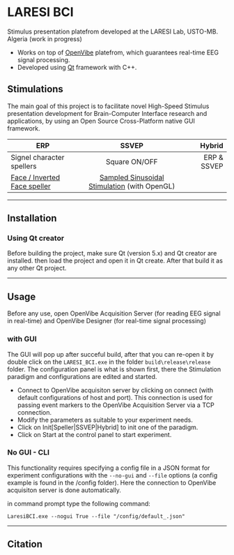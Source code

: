 # LARESI BCI

Stimulus presentation platefrom developed at the LARESI Lab, USTO-MB. Algeria (work in progress)

- Works on top of [OpenVibe](http://openvibe.inria.fr) platefrom, which guarantees real-time EEG signal processing.
- Developed using [Qt](https://www.qt.io) framework with C++.

## Stimulations
The main goal of this project is to facilitate novel High-Speed Stimulus presentation development for Brain-Computer Interface research and applications, by using an Open Source Cross-Platform native GUI framework.

| ERP           | SSVEP         | Hybrid  |
| ------------- |:-------------:| -----:|
|  Signel character spellers    | Square ON/OFF |ERP & SSVEP |
| [Face / Inverted Face speller](https://iopscience.iop.org/article/10.1088/1741-2560/9/2/026018)      | [Sampled Sinusoidal Stimulation](https://www.tandfonline.com/doi/abs/10.1080/2326263X.2014.944469) (with OpenGL)     |    |

---

## Installation

### Using Qt creator

Before building the project, make sure Qt (version 5.x) and Qt creator are installed. then load the project and open it in Qt create. After that build it as any other Qt project.

---

## Usage

Before any use, open OpenVibe Acquisition Server (for reading EEG signal in real-time) and OpenVibe Designer (for real-time signal processing)

### with GUI
The GUI will pop up after succeful build, after that you can re-open it by double click on the ```LARESI_BCI.exe``` in the folder ```build\release\release``` folder. 
The configuration panel is what is shown first, there the Stimulation paradigm and configurations are edited and started.

- Connect to OpenVibe acquisiton server by clicking on connect (with default configurations of host and port). This connection is used for passing event markers to the OpenVibe Acquisition Server via a TCP connection.
- Modify the parameters as suitable to your experiment needs.
- Click on Init[Speller|SSVEP|Hybrid] to init one of the paradigm.
- Click on Start at the control panel to start experiment.

### No GUI - CLI
This functionality requires specifying a config file in a JSON format for experiment configurations with the ```--no-gui``` and ```--file``` options (a config example is found in the /config folder). Here the connection to OpenVibe acquisiton server is done automatically.

in command prompt type the following command:
```
LaresiBCI.exe --nogui True --file "/config/default_.json"
```

---

## Citation

